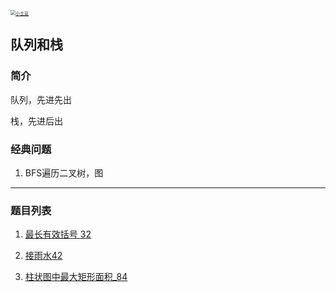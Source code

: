 <p> 
<a href="http://coco66.info:88">
<img src="http://coco66.info:88/leetcode/picture/home.png" alt="小土豆" style="zoom:50%;" /></a>
</p>

## 队列和栈

### 简介

队列，先进先出

栈，先进后出

### 经典问题

1. BFS遍历二叉树，图

----

### 题目列表 

1. [最长有效括号 32](http://coco66.info:88/leetcode/dynamic/LeetCode32.html)

2. [接雨水42](http://coco66.info:88/leetcode/array/LeetCode42.html)

3. [柱状图中最大矩形面积_84](http://coco66.info:88/leetcode/queue_stack/LeetCode84.html)

   

